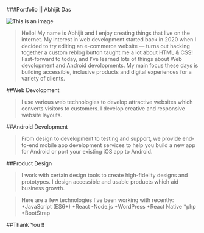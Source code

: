 ###Portfolio || Abhijit Das


![This is an image](https://iam-abhijit.github.io/abhijit/images/photo.jpg)


>Hello! My name is Abhijit and I enjoy creating things that live on the internet. My interest in web development 
started back in 2020 when I decided to try editing an e-commerce website — turns out hacking together a custom reblog button taught me a lot about HTML & CSS!
Fast-forward to today, and I’ve learned lots of things about Web devolopment and Android devolopments. My main focus these days is building accessible, 
inclusive products and digital experiences for a variety of clients.



##Web Devolopment
>I use various web technologies to develop attractive websites which converts visitors to customers. I develop creative and responsive website layouts.

##Android Devolopment
>From design to development to testing and support, we provide end-to-end mobile app development services to help 
you build a new app for Android or port your existing iOS app to Android.

##Product Design
>I work with certain design tools to create high-fidelity designs and prototypes. I design accessible and usable products which aid business growth.

>Here are a few technologies I’ve been working with recently:
*JavaScript (ES6+) 
*React -Node.js 
*WordPress 
*React Native 
*php 
*BootStrap



##Thank You !!


